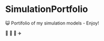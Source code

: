 # SimulationPortfolio

:smiley_cat: Portifolio of my simulation models - Enjoy! 

:bullettrain_front: :truck: :ship: :airplane:
